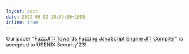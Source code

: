 ```yaml
---
layout: post
date: 2022-09-02 15:59:00+1000
inline: true
---
```


Our paper "<a href="https://www.usenix.org/system/files/sec23summer_118-wang_junjie-prepub.pdf">FuzzJIT: Towards Fuzzing JavaScript Engine JIT Compiler</a>" is accepted to USENIX Security'23!
